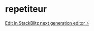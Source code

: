 # repetiteur

[Edit in StackBlitz next generation editor ⚡️](https://stackblitz.com/~/github.com/Billezillionnaire/repetiteur)